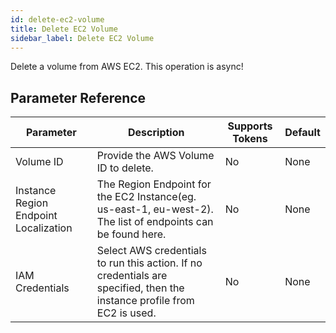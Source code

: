 ```yaml
---
id: delete-ec2-volume
title: Delete EC2 Volume
sidebar_label: Delete EC2 Volume
---
```



Delete a volume from AWS EC2. This operation is async!

## Parameter Reference
| Parameter | Description | Supports Tokens | Default |
| -- | -- | -- | -- |
| Volume ID | Provide the AWS Volume ID to delete. | No | None |
| Instance Region Endpoint Localization | The Region Endpoint for the EC2 Instance(eg. us-east-1, eu-west-2). The list of endpoints can be found here. | No | None |
| IAM Credentials | Select AWS credentials to run this action. If no credentials are specified, then the instance profile from EC2 is used. | No | None |
